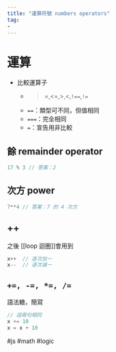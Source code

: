 ```yaml
---
title: "運算符號 numbers operators"
tag: 
- 
---
```

# 運算
-   比較運算子
	-   >=,<=,>,<,`!==`,`!=`
	-  `==`：類型可不同，但值相同
	-  `===`：完全相同
	-   `=`：宣告用非比較

## 餘 remainder operator
```js
17 % 3 // 答案：2
```

## 次方 power
```js
7**4 // 答案：7 的 4 次方
```

## ++
之後 [[loop 迴圈]]會用到
```js
x++  // 逐次加一
x--  // 逐次減一
```

## `+=, -=, *=, /=`
語法糖，簡寫
```js
// 這兩句相同
x += 10  
x = x + 10
```
#js #math #logic